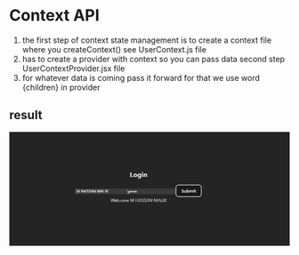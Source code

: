 # Context  API

1. the first step of context state management is to create a context file where you createContext() see  UserContext.js file
2. has to create a provider with context so you can pass data second step UserContextProvider.jsx file
3. for whatever data is coming pass it forward for that we use word {children} in provider


## result

![Alt text](result.png)
